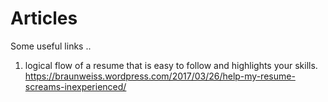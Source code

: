 # Articles
Some useful links ..

1. logical flow of a resume that is easy to follow and highlights your skills.
https://braunweiss.wordpress.com/2017/03/26/help-my-resume-screams-inexperienced/
